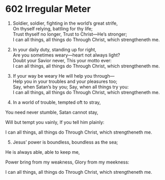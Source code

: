 # 602 Irregular Meter

1.  Soldier, soldier, fighting in the world’s great strife,\
On thyself relying, battling for thy life;\
Trust thyself no longer, Trust to Christ—He’s stronger;\
I can all things, all things do Through Christ, which strengtheneth me.

2.  In your daily duty, standing up for right,\
Are you sometimes weary—heart not always light?\
Doubt your Savior never, This your motto ever:\
I can all things, all things do Through Christ, which strengtheneth me.

3.  If your way be weary He will help you through—\
Help you in your troubles and your pleasures too;\
Say, when Satan’s by you; Say, when all things try you:\
I can all things, all things do Through Christ, which strengtheneth me.

4.  In a world of trouble, tempted oft to stray,

You need never stumble, Satan cannot stay,

Will but tempt you vainly, If you tell him plainly:

I can all things, all things do Through Christ, which strengtheneth me.

5.  Jesus’ power is boundless, boundless as the sea;

He is always able, able to keep me,

Power bring from my weakness, Glory from my meekness:

I can all things, all things do Through Christ, which strengtheneth me.


